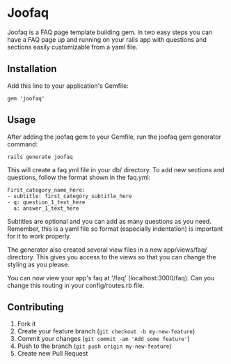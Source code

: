 # Joofaq

Joofaq is a FAQ page template building gem.  In two easy steps you can have a FAQ page up and running on your rails app with questions and sections easily customizable from a yaml file.

## Installation

Add this line to your application's Gemfile:

    gem 'joofaq'


## Usage

After adding the joofaq gem to your Gemfile, run the joofaq gem generator command:

    rails generate joofaq

This will create a faq.yml file in your db/ directory. To add new sections and questions, follow the format shown in the faq.yml:

    First_category_name_here:
    - subtitle: first_category_subtitle_here
    - q: question_1_text_here
      a: answer_1_text_here

Subtitles are optional and you can add as many questions as you need. Remember, this is a yaml file so format (especially indentation) is important for it to work properly.

The generator also created several view files in a new app/views/faq/ directory.  This gives you access to the views so that you can change the styling as you please.

You can now view your app's faq at '/faq' (localhost:3000/faq). Can you change this routing in your config/routes.rb file.

## Contributing

1. Fork it
2. Create your feature branch (`git checkout -b my-new-feature`)
3. Commit your changes (`git commit -am 'Add some feature'`)
4. Push to the branch (`git push origin my-new-feature`)
5. Create new Pull Request

